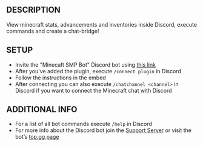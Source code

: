 ## DESCRIPTION

View minecraft stats, advancements and inventories inside Discord, execute commands and create a chat-bridge!

## SETUP

+ Invite the "Minecaft SMP Bot" Discord bot using [this link](https://top.gg/bot/712759741528408064)
+ After you've added the plugin, execute `/connect plugin` in Discord
+ Follow the instructions in the embed
+ After connecting you can also execute `/chatchannel <channel>` in Discord if you want to connect the Minecraft chat
  with Discord

## ADDITIONAL INFO
+ For a list of all bot commands execute `/help` in Discord
+ For more info about the Discord bot join the [Support Server](https://discord.gg/rX36kZUGNK) or visit the bot’s [top.gg page](https://top.gg/bot/712759741528408064)
